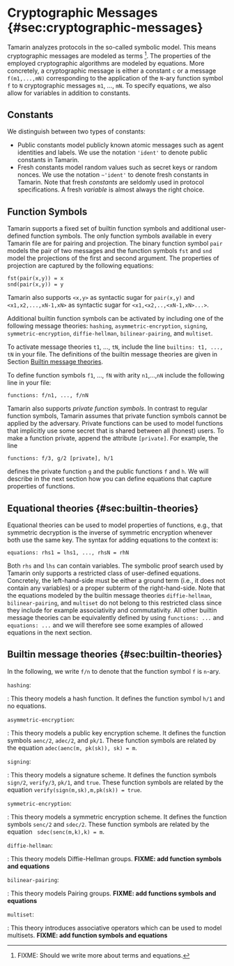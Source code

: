 Cryptographic Messages {#sec:cryptographic-messages}
====================================================

Tamarin analyzes protocols in the so-called symbolic model.
This means cryptographic messages are modeled as terms [^1].
The properties of the employed cryptographic algorithms are
modeled by equations.
More concretely, a cryptographic message is either a constant `c` or a
message `f(m1,...,mN)` corresponding to the application of the `N`-ary
function symbol `f` to `N` cryptographic messages `m1`, ..., `mN`.
To specify equations, we also allow for variables in addition to constants.

Constants
---------

We distinguish between two types of constants:

* Public constants model publicly known atomic messages such as agent
  identities and labels. We use the notation `'ident'` to denote public
  constants in Tamarin.
* Fresh constants model random values such as secret keys or random
  nonces. We use the notation `~'ident'` to denote fresh
  constants in Tamarin. Note that fresh *constants* are seldomly used
  in protocol specifications. A fresh *variable* is almost always the
  right choice.

Function Symbols
----------------

Tamarin supports a fixed set of builtin function symbols and additional user-defined
function symbols. The only function symbols available in every Tamarin file are for
pairing and projection. The binary function symbol `pair` models the pair of two
messages and the function symbols `fst` and `snd` model the projections of the first
and second argument. The properties of projection are captured by the following
equations:

    fst(pair(x,y)) = x
    snd(pair(x,y)) = y

Tamarin also supports `<x,y>` as syntactic sugar for `pair(x,y)` and
`<x1,x2,...,xN-1,xN>` as syntactic sugar for `<x1,<x2,..,<xN-1,xN>...>`.

Additional builtin function symbols can be activated by including one of the
following message theories:
`hashing`,
`asymmetric-encryption`,
`signing`,
`symmetric-encryption`,
`diffie-hellman`,
`bilinear-pairing`, and
`multiset`.

To activate message theories `t1`, ..., `tN`, include the line 
`builtins: t1, ..., tN` in your file.
The definitions of the builtin message theories are given in Section
[Builtin message theories](#sec:builtin-theories).

To define function symbols `f1`, ..., `fN` with arity `n1`,...,`nN` include the
  following line in your file:

    functions: f/n1, ..., f/nN

Tamarin also supports *private function symbols*. In contrast to regular function
symbols, Tamarin assumes that private function symbols cannot be applied by the adversary.
Private functions can be used to model functions that implicitly use some secret
that is shared between all (honest) users. To make a function private, append the
attribute `[private]`. For example, the line

    functions: f/3, g/2 [private], h/1

defines the private function `g` and the public functions `f` and `h`.
We will describe in the next section how you can define equations that capture
properties of functions.

Equational theories {#sec:builtin-theories}
-------------------

Equational theories can be used to model properties of functions, e.g., that
symmetric decryption is the inverse of symmetric encryption whenever both use
the same key. The syntax for adding equations to the context is:

    equations: rhs1 = lhs1, ..., rhsN = rhN

Both `rhs` and `lhs` can contain variables.
The symbolic proof search used by Tamarin only supports a restricted class of
user-defined equations.
Concretely, the left-hand-side must be either a ground term (i.e., it does not contain
any variables) or a proper subterm of the right-hand-side.
Note that the equations modeled by the builtin message theories `diffie-hellman`,
`bilinear-pairing`, and `multiset` do not belong to this restricted class since they
include for example associativity and commutativity. All other builtin message theories
can be equivalently defined by using `functions: ...` and `equations: ...` and
we will therefore see some examples of allowed equations in the next section.


Builtin message theories {#sec:builtin-theories}
------------------------

In the following, we write `f/n` to denote that the function symbol `f` is
`n`-ary.

`hashing`:

: This theory models a hash function. It defines the function symbol
  `h/1` and no equations.

`asymmetric-encryption`:

: This theory models a public key encryption scheme. It defines the
  function symbols `aenc/2`, `adec/2`, and `pk/1`. These function symbols are
  related by the equation `adec(aenc(m, pk(sk)), sk) = m`.

`signing`:

: This theory models a signature scheme. It defines the function symbols
  `sign/2`, `verify/3`, `pk/1`, and `true`. These function symbols are related by
  the equation `verify(sign(m,sk),m,pk(sk)) = true`.

`symmetric-encryption`:

: This theory models a symmetric encryption scheme. It defines the function symbols
  `senc/2`  and `sdec/2`. These function symbols are related by the equation
  ` sdec(senc(m,k),k) = m`.

`diffie-hellman`:

: This theory models Diffie-Hellman groups. **FIXME: add function symbols and equations**

`bilinear-pairing`:

: This theory models Pairing groups. **FIXME: add functions symbols and equations**

`multiset`:

: This theory introduces associative operators which can be used to model
  multisets. **FIXME: add function symbols and equations**

[^1]: FIXME: Should we write more about terms and equations.

